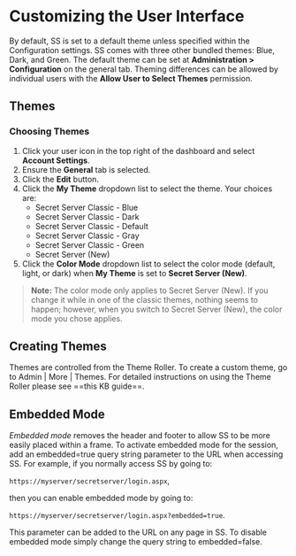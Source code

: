 [title]: # (Customizing the User Interface)
[tags]: # (Customizing the User Interface)
[priority]: # (50)

# Customizing the User Interface

By default, SS is set to a default theme unless specified within the Configuration settings. SS comes with three other bundled themes: Blue, Dark, and Green. The default theme can be set at **Administration > Configuration** on the general tab. Theming differences can be allowed by individual users with the **Allow User to Select Themes** permission.

## Themes

### Choosing Themes

1. Click your user icon in the top right of the dashboard and select **Account Settings**.
2. Ensure the **General** tab is selected.
3. Click the **Edit** button.
4. Click the **My Theme** dropdown list to select the theme. Your choices are:
   - Secret Server Classic - Blue
   - Secret Server Classic - Dark
   - Secret Server Classic - Default
   - Secret Server Classic - Gray
   - Secret Server Classic - Green
   - Secret Server (New)
5. Click the **Color Mode** dropdown list to select the color mode (default, light, or dark) when **My Theme** is set to **Secret Server (New)**.

> **Note:** The color mode only applies to Secret Server (New). If you change it while in one of the classic themes, nothing seems to happen; however, when you switch to Secret Server (New), the color mode you chose applies.

## Creating Themes

Themes are controlled from the Theme Roller. To create a custom theme, go to Admin | More | Themes. For detailed instructions on using the Theme Roller please see ==this KB guide==.

## Embedded Mode

_Embedded mode_ removes the header and footer to allow SS to be more easily placed within a frame. To activate embedded mode for the session, add an embedded=true query string parameter to the URL when accessing SS. For example, if you normally access SS by going to:

`https://myserver/secretserver/login.aspx`,

then you can enable embedded mode by going to:

`https://myserver/secretserver/login.aspx?embedded=true`.

This parameter can be added to the URL on any page in SS. To disable embedded mode simply change the query string to embedded=false.
